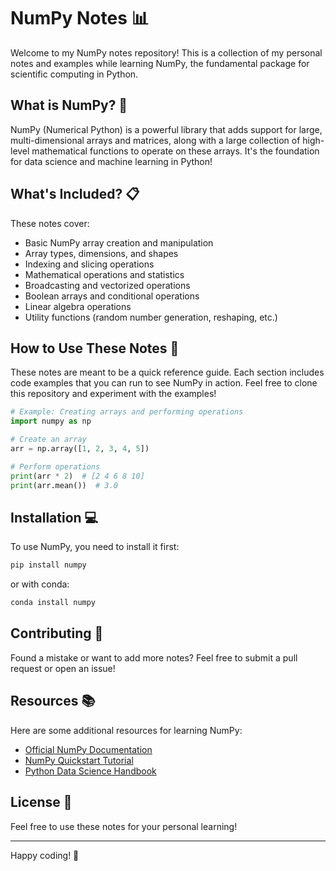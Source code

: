 # NumPy Notes 📊

Welcome to my NumPy notes repository! This is a collection of my personal notes and examples while learning NumPy, the fundamental package for scientific computing in Python.

## What is NumPy? 🐍

NumPy (Numerical Python) is a powerful library that adds support for large, multi-dimensional arrays and matrices, along with a large collection of high-level mathematical functions to operate on these arrays. It's the foundation for data science and machine learning in Python!

## What's Included? 📋

These notes cover:

- Basic NumPy array creation and manipulation
- Array types, dimensions, and shapes
- Indexing and slicing operations
- Mathematical operations and statistics
- Broadcasting and vectorized operations
- Boolean arrays and conditional operations
- Linear algebra operations
- Utility functions (random number generation, reshaping, etc.)

## How to Use These Notes 📝

These notes are meant to be a quick reference guide. Each section includes code examples that you can run to see NumPy in action. Feel free to clone this repository and experiment with the examples!

```python
# Example: Creating arrays and performing operations
import numpy as np

# Create an array
arr = np.array([1, 2, 3, 4, 5])

# Perform operations
print(arr * 2)  # [2 4 6 8 10]
print(arr.mean())  # 3.0
```

## Installation 💻

To use NumPy, you need to install it first:

```bash
pip install numpy
```

or with conda:

```bash
conda install numpy
```

## Contributing 🤝

Found a mistake or want to add more notes? Feel free to submit a pull request or open an issue!

## Resources 📚

Here are some additional resources for learning NumPy:

- [Official NumPy Documentation](https://numpy.org/doc/stable/)
- [NumPy Quickstart Tutorial](https://numpy.org/doc/stable/user/quickstart.html)
- [Python Data Science Handbook](https://jakevdp.github.io/PythonDataScienceHandbook/02.00-introduction-to-numpy.html)

## License 📄

Feel free to use these notes for your personal learning!

---

Happy coding! 🚀
